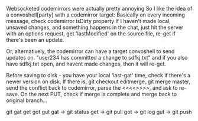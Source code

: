 Websocketed codemirrors were actually pretty annoying
So I like the idea of a convoshell[party] with a codemirror target:
Basically on every incoming message, check codemirror isDirty property
If I haven't made local, unsaved changes, and something happens in the chat, just hit the server with an options request, get 'lastModified' on the source file, re-get if there's been an update.

Or, alternatively, the codemirror can have a target convoshell to send updates on. 
"user234 has committed a change to sdfkj.txt" and if you also have sdfkj.txt open, and havent made changes, then it will re-get.

Before saving to disk - you have your local 'last-gat' time, check if there's a newer version on disk. If there is, git checkout editmerge, git merge master, send the conflict back to codemirror, parse the <<<<>>>>, and ask to re-save. On the next PUT, check if merge is complete and merge back to original branch...

git gat get got gut
gat -> git status
get -> git pull
got -> git log
gut -> git push